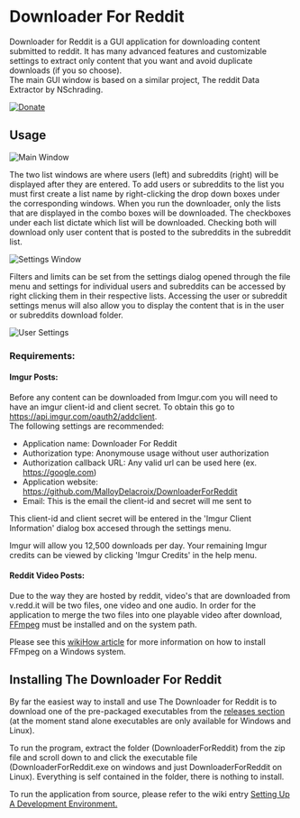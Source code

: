 # Downloader For Reddit
Downloader for Reddit is a GUI application for downloading content submitted to reddit.  It has many advanced features and customizable settings to extract only content that you want and avoid duplicate downloads (if you so choose).  
The main GUI window is based on a similar project, The reddit Data Extractor by NSchrading.

[![Donate](https://img.shields.io/badge/Donate-PayPal-green.svg)](https://paypal.me/MalloyDelacroix)

Usage
------------
![Main Window](http://i.imgur.com/vmK8Su8.png)

The two list windows are where users (left) and subreddits (right) will be displayed after they are entered.  To add users or subreddits to the list you must first create a list name by right-clicking the drop down boxes under the corresponding windows.  When you run the downloader, only the lists that are displayed in the combo boxes will be downloaded.  The checkboxes under each list dictate which list will be downloaded.  Checking both will download only user content that is posted to the subreddits in the subreddit list.

![Settings Window](https://i.imgur.com/jciqBy4.png?1)

Filters and limits can be set from the settings dialog opened through the file menu and settings for individual users and subreddits can be accessed by right clicking them in their respective lists.  Accessing the user or subreddit settings menus will also allow you to display the content that is in the user or subreddits download folder. 

![User Settings](https://i.imgur.com/zIM4oPR.png?1)

### Requirements:

#### Imgur Posts:

Before any content can be downloaded from Imgur.com you will need to have an imgur client-id and client secret.
To obtain this go to https://api.imgur.com/oauth2/addclient.  
The following settings are recommended:
- Application name: Downloader For Reddit
- Authorization type: Anonymouse usage without user authorization
- Authorization callback URL: Any valid url can be used here (ex. https://google.com) 
- Application website: https://github.com/MalloyDelacroix/DownloaderForReddit
- Email: This is the email the client-id and secret will me sent to

This client-id and client secret will be entered in the 'Imgur Client Information' dialog box accesed through the settings menu.

Imgur will allow you 12,500 downloads per day. Your remaining Imgur credits can be viewed by clicking 'Imgur Credits' in the help menu.


#### Reddit Video Posts:

Due to the way they are hosted by reddit, video's that are downloaded from v.redd.it will be two files, one video and one audio.  In order for the application to merge the two files into one playable video after download, [FFmpeg](https://www.ffmpeg.org/) must be installed and on the system path.

Please see this [wikiHow article](https://www.wikihow.com/Install-FFmpeg-on-Windows) for more information on how to install FFmpeg on a Windows system.


Installing The Downloader For Reddit
---------------------------------

By far the easiest way to install and use The Downloader for Reddit is to download one of the pre-packaged executables from the [releases section](https://github.com/MalloyDelacroix/DownloaderForReddit/releases) (at the moment stand alone executables are only available for Windows and Linux).

To run the program, extract the folder (DownloaderForReddit) from the zip file and scroll down to and click the executable file (DownloaderForReddit.exe on windows and just DownloaderForReddit on Linux). Everything is self contained in the folder, there is nothing to install.

To run the application from source, please refer to the wiki entry [Setting Up A Development Environment.](https://github.com/MalloyDelacroix/DownloaderForReddit/wiki/Setting-Up-A-Development-Environment)
